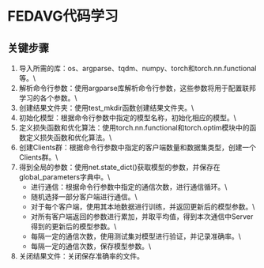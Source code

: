 # FEDAVG代码学习
## 关键步骤
1. 导入所需的库：os、argparse、tqdm、numpy、torch和torch.nn.functional等。\
2. 解析命令行参数：使用argparse库解析命令行参数，这些参数将用于配置联邦学习的各个参数。\
3. 创建结果文件夹：使用test_mkdir函数创建结果文件夹。\
4. 初始化模型：根据命令行参数中指定的模型名称，初始化相应的模型。\
5. 定义损失函数和优化算法：使用torch.nn.functional和torch.optim模块中的函数定义损失函数和优化算法。\
6. 创建Clients群：根据命令行参数中指定的客户端数量和数据集类型，创建一个Clients群。\
7. 得到全局的参数：使用net.state_dict()获取模型的参数，并保存在global_parameters字典中。\
    - 进行通信：根据命令行参数中指定的通信次数，进行通信循环。\
    - 随机选择一部分客户端进行通信。\
    - 对于每个客户端，使用其本地数据进行训练，并返回更新后的模型参数。\
    - 对所有客户端返回的参数进行累加，并取平均值，得到本次通信中Server得到的更新后的模型参数。\
    - 每隔一定的通信次数，使用测试集对模型进行验证，并记录准确率。\
    - 每隔一定的通信次数，保存模型参数。\
8. 关闭结果文件：关闭保存准确率的文件。
